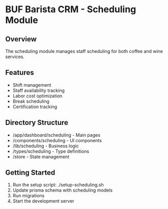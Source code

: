 # BUF Barista CRM - Scheduling Module

## Overview
The scheduling module manages staff scheduling for both coffee and wine services.

## Features
- Shift management
- Staff availability tracking
- Labor cost optimization
- Break scheduling
- Certification tracking

## Directory Structure
- /app/dashboard/scheduling - Main pages
- /components/scheduling - UI components
- /lib/scheduling - Business logic
- /types/scheduling - Type definitions
- /store - State management

## Getting Started
1. Run the setup script: ./setup-scheduling.sh
2. Update prisma schema with scheduling models
3. Run migrations
4. Start the development server
